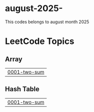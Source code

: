 # august-2025-
This codes belongs to august month 2025

<!---LeetCode Topics Start-->
# LeetCode Topics
## Array
|  |
| ------- |
| [0001-two-sum](https://github.com/Saieshwari715/august-2025-/tree/master/0001-two-sum) |
## Hash Table
|  |
| ------- |
| [0001-two-sum](https://github.com/Saieshwari715/august-2025-/tree/master/0001-two-sum) |
<!---LeetCode Topics End-->